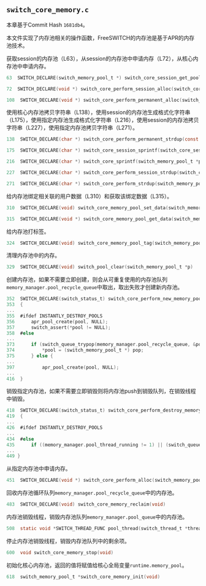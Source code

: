 ## `switch_core_memory.c`

本章基于Commit Hash `1681db4`。

本文件实现了内存池相关的操作函数，FreeSWITCH的内存池是基于APR的内存池技术。

获取session的内存池（L63），从session的内存池中申请内存（L72），从核心内存池中申请内存。

```c
63  SWITCH_DECLARE(switch_memory_pool_t *) switch_core_session_get_pool(switch_core_session_t *session)

72  SWITCH_DECLARE(void *) switch_core_perform_session_alloc(switch_core_session_t *session, switch_size_t memory, const char *file, const char *func, int line)

108  SWITCH_DECLARE(void *) switch_core_perform_permanent_alloc(switch_size_t memory, const char *file, const char *func, int line)
```

使用核心内存池拷贝字符串（L138），使用session的内存池生成格式化字符串（L175），使用指定内存池生成格式化字符串（L216），使用session的内存池拷贝字符串（L227），使用指定内存池拷贝字符串（L271）。

```c
138  SWITCH_DECLARE(char *) switch_core_perform_permanent_strdup(const char *todup, const char *file, const char *func, int line)

175  SWITCH_DECLARE(char *) switch_core_session_sprintf(switch_core_session_t *session, const char *fmt, ...)

216  SWITCH_DECLARE(char *) switch_core_sprintf(switch_memory_pool_t *pool, const char *fmt, ...)

227  SWITCH_DECLARE(char *) switch_core_perform_session_strdup(switch_core_session_t *session, const char *todup, const char *file, const char *func, int line)

271  SWITCH_DECLARE(char *) switch_core_perform_strdup(switch_memory_pool_t *pool, const char *todup, const char *file, const char *func, int line)
```

给内存池绑定相关联的用户数据（L310）和获取该绑定数据（L315）。

```c
310  SWITCH_DECLARE(void) switch_core_memory_pool_set_data(switch_memory_pool_t *pool, const char *key, void *data)

315  SWITCH_DECLARE(void *) switch_core_memory_pool_get_data(switch_memory_pool_t *pool, const char *key)
```

给内存池打标签。

```c
324  SWITCH_DECLARE(void) switch_core_memory_pool_tag(switch_memory_pool_t *pool, const char *tag)
```

清理内存池中的内存。

```c
329  SWITCH_DECLARE(void) switch_pool_clear(switch_memory_pool_t *p)
```

创建内存池，如果不需要立即创建，则会从可重复使用的内存池队列`memory_manager.pool_recycle_queue`中取出，取出失败才创建新内存池。

```c
352  SWITCH_DECLARE(switch_status_t) switch_core_perform_new_memory_pool(switch_memory_pool_t **pool, const char *file, const char *func, int line)
353  {
...
355  #ifdef INSTANTLY_DESTROY_POOLS
356      apr_pool_create(pool, NULL);
357      switch_assert(*pool != NULL);
358  #else
...
373      if (switch_queue_trypop(memory_manager.pool_recycle_queue, &pop) == SWITCH_STATUS_SUCCESS && pop) {
374          *pool = (switch_memory_pool_t *) pop;
375      } else {
...
397          apr_pool_create(pool, NULL);
...
416  }
```

销毁指定内存池，如果不需要立即销毁则将内存池push到销毁队列，在销毁线程中销毁。

```c
418  SWITCH_DECLARE(switch_status_t) switch_core_perform_destroy_memory_pool(switch_memory_pool_t **pool, const char *file, const char *func, int line)
419  {
...
426  #ifdef INSTANTLY_DESTROY_POOLS
...
434  #else
435      if ((memory_manager.pool_thread_running != 1) || (switch_queue_push(memory_manager.pool_queue, *pool) != SWITCH_STATUS_SUCCESS)) {
...
449 }
```

从指定内存池中申请内存。

```c
451  SWITCH_DECLARE(void *) switch_core_perform_alloc(switch_memory_pool_t *pool, switch_size_t memory, const char *file, const char *func, int line)
```


回收内存池循环队列`memory_manager.pool_recycle_queue`中的内存池。

```c
483  SWITCH_DECLARE(void) switch_core_memory_reclaim(void)
```

内存池销毁线程，销毁内存池队列`memory_manager.pool_queue`中的内存池。

```c
508  static void *SWITCH_THREAD_FUNC pool_thread(switch_thread_t *thread, void *obj)
```

停止内存池销毁线程，销毁内存池队列中的剩余项。

```c
600  void switch_core_memory_stop(void)
```

初始化核心内存池，返回的值将赋值给核心全局变量`runtime.memory_pool`。

```c
618  switch_memory_pool_t *switch_core_memory_init(void)
```
